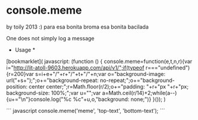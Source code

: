 console.meme
============
by toily 2013 :)
para esa bonita broma esa bonita bacilada

One does not simply log a message

* Usage *

[bookmarklet]( javascript: (function () { console.meme=function(e,t,n,r){var i="http://lit-atoll-9603.herokuapp.com/api/v1/";if(typeof r==="undefined"){r=200}var s=i+e+"/"+r+"/"+t+"/"+n;var o="background-image: url("+s+");";o+="background-repeat: no-repeat;";o+="background-position: center center;";r=Math.floor(r/2);o+="padding: "+r+"px "+r+"px; background-size: 100%;";var u="";var a=Math.ceil(r/14)+2;while(a--){u+="\n"}console.log("%c %c"+u,o,"background: none;")} }()); )

´´´ javascript
console.meme('meme', 'top-text', 'bottom-text');
´´´